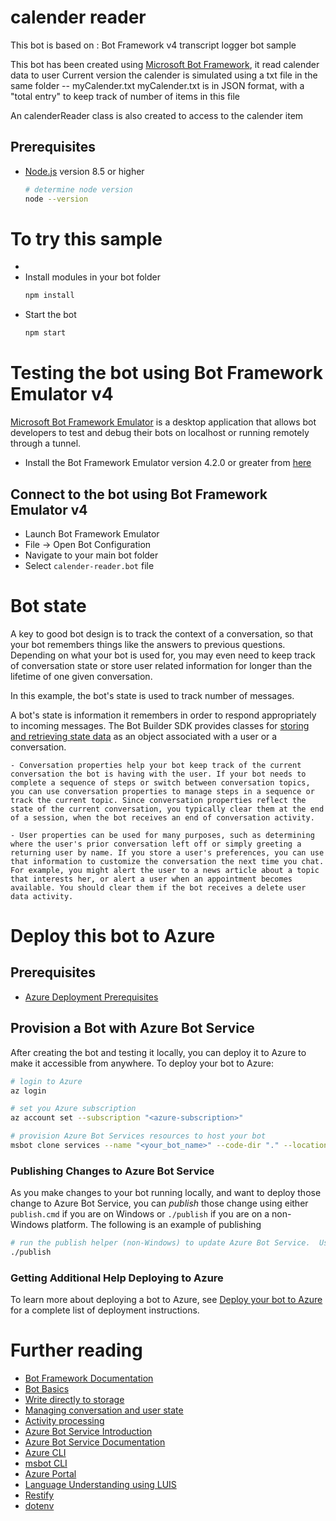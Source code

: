 # calender reader 
This bot is based on : Bot Framework v4 transcript logger bot sample

This bot has been created using [Microsoft Bot Framework][1], it read calender data to user
Current version the calender is simulated using a txt file in the same folder -- myCalender.txt
myCalender.txt is in JSON format, with a "total entry" to keep track of number of items in this file

An calenderReader class is also created to access to the calender item

## Prerequisites
- [Node.js][4] version 8.5 or higher
    ```bash
    # determine node version
    node --version
    ```

# To try this sample
-
- Install modules in your bot folder
    ```bash
    npm install
    ```
- Start the bot
    ```bash
    npm start
    ```

# Testing the bot using Bot Framework Emulator **v4**
[Microsoft Bot Framework Emulator][5] is a desktop application that allows bot developers to test and debug their bots on localhost or running remotely through a tunnel.

- Install the Bot Framework Emulator version 4.2.0 or greater from [here][6]

## Connect to the bot using Bot Framework Emulator **v4**
- Launch Bot Framework Emulator
- File -> Open Bot Configuration
- Navigate to your main bot folder
- Select `calender-reader.bot` file

# Bot state
A key to good bot design is to track the context of a conversation, so that your bot remembers things like the answers to previous questions. Depending on what your bot is used for, you may even need to keep track of conversation state or store user related information for longer than the lifetime of one given conversation.

In this example, the bot's state is used to track number of messages.

 A bot's state is information it remembers in order to respond appropriately to incoming messages. The Bot Builder SDK provides classes for [storing and retrieving state data][4] as an object associated with a user or a conversation.

    - Conversation properties help your bot keep track of the current conversation the bot is having with the user. If your bot needs to complete a sequence of steps or switch between conversation topics, you can use conversation properties to manage steps in a sequence or track the current topic. Since conversation properties reflect the state of the current conversation, you typically clear them at the end of a session, when the bot receives an end of conversation activity.

    - User properties can be used for many purposes, such as determining where the user's prior conversation left off or simply greeting a returning user by name. If you store a user's preferences, you can use that information to customize the conversation the next time you chat. For example, you might alert the user to a news article about a topic that interests her, or alert a user when an appointment becomes available. You should clear them if the bot receives a delete user data activity.

# Deploy this bot to Azure
## Prerequisites
- [Azure Deployment Prerequisites][41]

## Provision a Bot with Azure Bot Service
After creating the bot and testing it locally, you can deploy it to Azure to make it accessible from anywhere.  To deploy your bot to Azure:

```bash
# login to Azure
az login
```

```bash
# set you Azure subscription
az account set --subscription "<azure-subscription>"
```

```bash
# provision Azure Bot Services resources to host your bot
msbot clone services --name "<your_bot_name>" --code-dir "." --location westus --sdkLanguage "Node" --folder deploymentScripts/msbotClone --verbose
```

### Publishing Changes to Azure Bot Service
As you make changes to your bot running locally, and want to deploy those change to Azure Bot Service, you can _publish_ those change using either `publish.cmd` if you are on Windows or `./publish` if you are on a non-Windows platform.  The following is an example of publishing

```bash
# run the publish helper (non-Windows) to update Azure Bot Service.  Use publish.cmd if running on Windows
./publish
```

### Getting Additional Help Deploying to Azure
To learn more about deploying a bot to Azure, see [Deploy your bot to Azure][40] for a complete list of deployment instructions.

# Further reading
- [Bot Framework Documentation][20]
- [Bot Basics][32]
- [Write directly to storage][24]
- [Managing conversation and user state][26]
- [Activity processing][25]
- [Azure Bot Service Introduction][21]
- [Azure Bot Service Documentation][22]
- [Azure CLI][7]
- [msbot CLI][9]
- [Azure Portal][10]
- [Language Understanding using LUIS][11]
- [Restify][30]
- [dotenv][31]

[1]: https://dev.botframework.com
[4]: https://nodejs.org
[5]: https://github.com/microsoft/botframework-emulator
[6]: https://github.com/Microsoft/BotFramework-Emulator/releases
[7]: https://docs.microsoft.com/en-us/cli/azure/?view=azure-cli-latest
[8]: https://docs.microsoft.com/en-us/cli/azure/install-azure-cli?view=azure-cli-latest
[9]: https://github.com/Microsoft/botbuilder-tools/tree/master/packages/MSBot
[10]: https://portal.azure.com
[11]: https://www.luis.ai
[20]: https://docs.botframework.com
[21]: https://docs.microsoft.com/en-us/azure/bot-service/bot-service-overview-introduction?view=azure-bot-service-4.0
[22]: https://docs.microsoft.com/en-us/azure/bot-service/?view=azure-bot-service-4.0
[24]: https://docs.microsoft.com/en-us/azure/bot-service/bot-builder-howto-v4-storage?view=azure-bot-service-4.0&tabs=jsechoproperty%2Ccsetagoverwrite%2Ccsetag
[25]: https://docs.microsoft.com/en-us/azure/bot-service/bot-builder-concept-activity-processing?view=azure-bot-service-4.0
[26]: https://docs.microsoft.com/en-us/azure/bot-service/bot-builder-howto-v4-state?view=azure-bot-service-4.0&tabs=js
[27]: https://github.com/microsoft/botbuilder-js/tree/master/libraries/botbuilder-dialogs
[30]: https://www.npmjs.com/package/restify
[31]: https://www.npmjs.com/package/dotenv
[32]: https://docs.microsoft.com/en-us/azure/bot-service/bot-builder-basics?view=azure-bot-service-4.0
[40]: https://aka.ms/azuredeployment
[41]: ./PREREQUISITES.md
